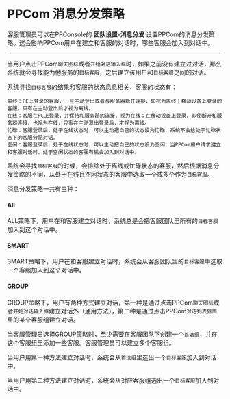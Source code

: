 # PPCom 消息分发策略

客服管理员可以在PPConsole的 **团队设置-消息分发** 设置PPCom的消息分发策略。这会影响PPCom用户在建立和客服的对话时，哪些客服会加入到对话中。

----

当用户点击PPCom`聊天图标`或者`开始对话输入框`时，如果之前没有建立过对话，那么系统就会寻找能为他服务的`目标客服`，之后建立该用户和`目标客服`之间的对话。

系统寻找`目标客服`的结果和客服的状态息息相关，客服的状态有：
  
    离线：PC上登录的客服，一旦主动登出或者与服务器断开连接，即视为离线；移动设备上登录的客服，只有在主动登出后才视为离线。
    在线：客服在PC上登录，并保持和服务器的连接，视为在线；在移动设备上登录，即使断开和服务器连接，也视为在线，只有在主动退出登录后，才视为离线。
    忙碌：客服登录后，处于在线状态时，可以主动把自己的状态设为忙碌，系统不会给处于忙碌状态下的客服分配对话。
    空闲：客服登录后，处于在线状态时，可以主动把自己的状态设为空闲，当PPCom用户请求建立和客服对话时，处于空闲状态的客服有机会加入到对话中。
    
系统会寻找`目标客服`的时候，会排除处于离线或忙碌状态的客服，然后根据消息分发策略的不同，从处于在线且空闲状态的客服中选取一个或多个作为`目标客服`。

消息分发策略一共有三种：

#### All

ALL策略下，用户在和客服建立对话时，系统总是会把客服团队里所有的`目标客服`加入到这个对话中。

#### SMART

SMART策略下，用户在和客服建立对话时，系统会从客服团队里的`目标客服`中选取一个客服加入到这个对话中。

#### GROUP

GROUP策略下，用户有两种方式建立对话，第一种是通过点击PPCom`聊天图标`或者`开始对话输入框`建立对话外（通用方法），第二种是通过点击PPCom`对话列表界面`里的某个客服组建立对话。

当客服管理员选择GROUP策略时，至少需要在客服团队下创建一个`首选组`，并在这个客服组里添加一些客服。客服管理员可以建立多个客服组。

当用户用第一种方法建立对话时，系统会从`首选组`里选出一个`目标客服`加入到对话中。

当用户用第二种方法建立对话时，系统会从对应客服组选出一个`目标客服`加入到对话中。
